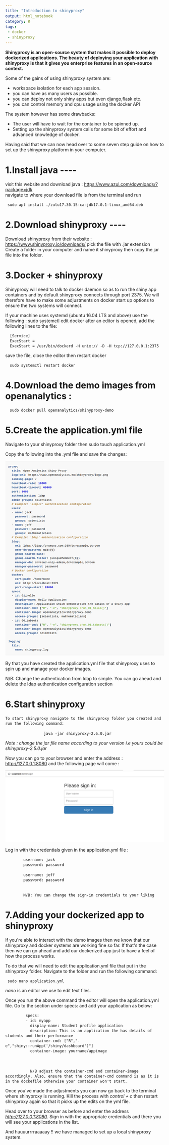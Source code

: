 ```yaml
---
title: "Introduction to shinyproxy"
output: html_notebook
category: R
tags:
 - docker
 - shinyproxy
---
```


**Shinyproxy is an open-source system that makes it possible to deploy dockerized applications. The beauty of deploying your application with shinyproxy is that it gives you enterprise features in an open-source context.**  


Some of the gains of using shinyproxy system are: 

   * workspace isolation for each app session.     
   * you can have as many users as possible.  
   * you can deploy not only shiny apps but even django,flask etc.  
   * you can control memory and cpu usage using the docker API  

The system however has some drawbacks: 

   * The user will have to wait for the container to be spinned up.  
   * Setting up the shinyproxy system calls for some bit of effort and advanced knowledge of docker.  


Having said that we can now head over to some seven step guide on how to set up the shinyproxy platform in your computer.  


# 1.Install java ----
 visit this website and download java : https://www.azul.com/downloads/?package=jdk    
 navigate to where your download file is from the terminal and run 
 
     sudo apt install ./zulu17.30.15-ca-jdk17.0.1-linux_amd64.deb
 
# 2.Download shinyproxy ---- 
Download shinyproxy from their website : https://www.shinyproxy.io/downloads/ 
pick the file with .jar extension   
Create a folder in your computer and name it shinyproxy then copy the jar file into the folder.

# 3.Docker + shinyproxy
Shinyproxy will need to talk to docker daemon so as to run the shiny app containers and by default shinyproxy connects through port 2375. We will therefore have to make some adjustments on docker start up options to ensure the two systems will connect.  


If your machine uses systemd (ubuntu 16.04 LTS and above) use the following :
   sudo systemctl edit docker
   after an editor is opened, add the following lines to the file:  
   
      [Service]
      ExecStart = 
      ExexStart = /usr/bin/dockerd -H unix:// -D -H tcp://127.0.0.1:2375
      
  save the file, close the editor then restart docker
      
      sudo systemctl restart docker

# 4.Download the demo images from openanalytics :

      sudo docker pull openanalytics/shinyproxy-demo

# 5.Create the application.yml file
Navigate to your shinyproxy folder then sudo touch application.yml 

   Copy the following into the .yml file and save the changes:  
   
   ![](/assets/yml_file.png)


By that you have created the application.yml file that shinyproxy uses to spin up and manage your docker images. 

N/B: Change the authentication from ldap to simple. You can go ahead and delete the ldap authentication configuration section 

# 6.Start shinyproxy
    To start shinyproxy navigate to the shinyproxy folder you created and run the following command:   
     
                     java -jar shinyproxy-2.6.0.jar 
                     
   _Note : change the jar file name according to your version i.e yours could be shinyproxy-2.5.0.jar_  

   Now you can go to your browser and enter the address : http://127.0.0.1:8080 and the following page will come :
   
   ![](/assets/shinyproxy_loginpage.png)
   
   Log in with the credentials given in the application.yml file : 
   
            username: jack
            password: password
            
            username: jeff
            password: password
            
            
            N/B: You can change the sign-in credentials to your liking
   
   
   
# 7.Adding your dockerized app to shinyproxy

If you're able to interact with the demo images then we know that our shinyproxy and docker systems are working fine so far. If that's the case then we can go ahead and add our dockerized app just to have a feel of how the process works.  

To do that we will need to edit the application.yml file that put in the shinyproxy folder. Navigate to the folder and run the following command: 

     sudo nano application.yml
     
_nano_ is an editor we use to edit text files. 

Once you run the above command the editor will open the application.yml file. Go to the section under specs: and add your application as below: 

             specs: 
             - id: myapp
               display-name: Student profile application
               description: This is an application the has details of students and their performance
               container-cmd: ["R","-e","shiny::runApp('/shiny/dashboard')"]
               container-image: yourname/appimage
               
               
               
               N/B adjust the container-cmd and container-image accordingly. Also, ensure that the container-cmd command is as it is in the dockefile otherwise your container won't start. 


Once you've made the adjustments you can now go back to the terminal where shinyproxy is running. Kill the process with *control + c* then restart shinyproxy again so that it picks up the edits on the yml file.  

Head over to your browser as before and enter the address *http://127.0.0.1:8080*. Sign in with the appropriate credentials and there you will see your applications in the list. 


 And huuuurrrraaaaay !! we have managed to set up a local shinyproxy system. 

           
      
  



      
      
  
   
